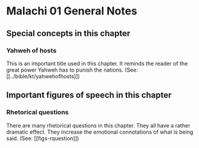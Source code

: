 # Malachi 01 General Notes
## Special concepts in this chapter

### Yahweh of hosts
This is an important title used in this chapter. It reminds the reader of the great power Yahweh has to punish the nations. (See: [[../bible/kt/yahwehofhosts]])

## Important figures of speech in this chapter

### Rhetorical questions
There are many rhetorical questions in this chapter. They all have a rather dramatic effect. They increase the emotional connotations of what is being said. (See: [[figs-rquestion]])